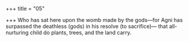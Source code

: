 +++
title = "05"

+++
Who has sat here upon the womb made by the gods—for Agni has  surpassed the deathless (gods) in his resolve (to sacrifice)—
that all-nurturing child do plants, trees, and the land carry.